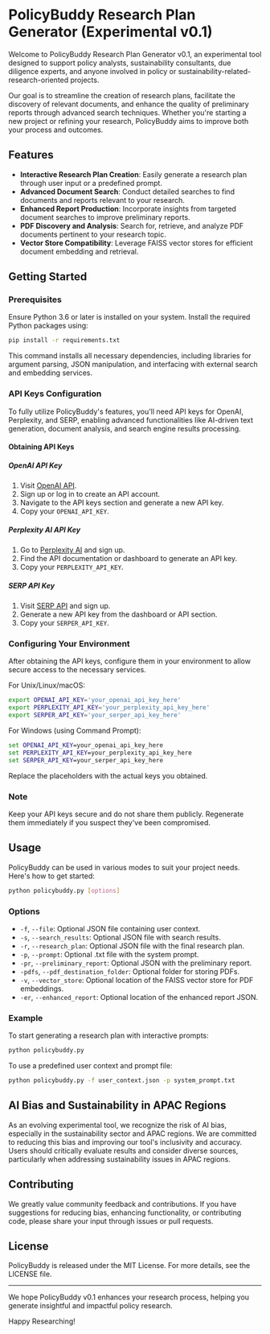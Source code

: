 # PolicyBuddy Research Plan Generator (Experimental v0.1)

Welcome to PolicyBuddy Research Plan Generator v0.1, an experimental tool designed to support policy analysts, sustainability consultants, due diligence experts, and anyone involved in policy or sustainability-related-research-oriented projects. 

Our goal is to streamline the creation of research plans, facilitate the discovery of relevant documents, and enhance the quality of preliminary reports through advanced search techniques. Whether you're starting a new project or refining your research, PolicyBuddy aims to improve both your process and outcomes.

## Features

- **Interactive Research Plan Creation**: Easily generate a research plan through user input or a predefined prompt.
- **Advanced Document Search**: Conduct detailed searches to find documents and reports relevant to your research.
- **Enhanced Report Production**: Incorporate insights from targeted document searches to improve preliminary reports.
- **PDF Discovery and Analysis**: Search for, retrieve, and analyze PDF documents pertinent to your research topic.
- **Vector Store Compatibility**: Leverage FAISS vector stores for efficient document embedding and retrieval.

## Getting Started

### Prerequisites

Ensure Python 3.6 or later is installed on your system. Install the required Python packages using:

```bash
pip install -r requirements.txt
```

This command installs all necessary dependencies, including libraries for argument parsing, JSON manipulation, and interfacing with external search and embedding services.

### API Keys Configuration

To fully utilize PolicyBuddy's features, you'll need API keys for OpenAI, Perplexity, and SERP, enabling advanced functionalities like AI-driven text generation, document analysis, and search engine results processing.

#### Obtaining API Keys

##### OpenAI API Key

1. Visit [OpenAI API](https://openai.com/api/).
2. Sign up or log in to create an API account.
3. Navigate to the API keys section and generate a new API key.
4. Copy your `OPENAI_API_KEY`.

##### Perplexity AI API Key

1. Go to [Perplexity AI](https://www.perplexity.ai/) and sign up.
2. Find the API documentation or dashboard to generate an API key.
3. Copy your `PERPLEXITY_API_KEY`.

##### SERP API Key

1. Visit [SERP API](https://serpapi.com/) and sign up.
2. Generate a new API key from the dashboard or API section.
3. Copy your `SERPER_API_KEY`.

### Configuring Your Environment

After obtaining the API keys, configure them in your environment to allow secure access to the necessary services.

For Unix/Linux/macOS:

```bash
export OPENAI_API_KEY='your_openai_api_key_here'
export PERPLEXITY_API_KEY='your_perplexity_api_key_here'
export SERPER_API_KEY='your_serper_api_key_here'
```

For Windows (using Command Prompt):

```cmd
set OPENAI_API_KEY=your_openai_api_key_here
set PERPLEXITY_API_KEY=your_perplexity_api_key_here
set SERPER_API_KEY=your_serper_api_key_here
```

Replace the placeholders with the actual keys you obtained.

### Note

Keep your API keys secure and do not share them publicly. Regenerate them immediately if you suspect they've been compromised.

## Usage

PolicyBuddy can be used in various modes to suit your project needs. Here's how to get started:

```bash
python policybuddy.py [options]
```

### Options

- `-f`, `--file`: Optional JSON file containing user context.
- `-s`, `--search_results`: Optional JSON file with search results.
- `-r`, `--research_plan`: Optional JSON file with the final research plan.
- `-p`, `--prompt`: Optional .txt file with the system prompt.
- `-pr`, `--preliminary_report`: Optional JSON with the preliminary report.
- `-pdfs`, `--pdf_destination_folder`: Optional folder for storing PDFs.
- `-v`, `--vector_store`: Optional location of the FAISS vector store for PDF embeddings.
- `-er`, `--enhanced_report`: Optional location of the enhanced report JSON.

### Example

To start generating a research plan with interactive prompts:

```bash
python policybuddy.py
```

To use a predefined user context and prompt file:

```bash
python policybuddy.py -f user_context.json -p system_prompt.txt
```

## AI Bias and Sustainability in APAC Regions

As an evolving experimental tool, we recognize the risk of AI bias, especially in the sustainability sector and APAC regions. We are committed to reducing this bias and improving our tool's inclusivity and accuracy. Users should critically evaluate results and consider diverse sources, particularly when addressing sustainability issues in APAC regions.

## Contributing

We greatly value community feedback and contributions. If you have suggestions for reducing bias, enhancing functionality, or contributing code, please share your input through issues or pull requests.

## License

PolicyBuddy is released under the MIT License. For more details, see the LICENSE file.

---

We hope PolicyBuddy v0.1 enhances your research process, helping you generate insightful and impactful policy research.

Happy Researching!
